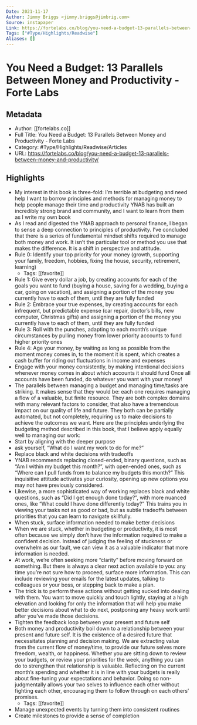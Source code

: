 ```yaml
---
Date: 2021-11-17
Author: Jimmy Briggs <jimmy.briggs@jimbrig.com>
Source: instapaper
Link: https://fortelabs.co/blog/you-need-a-budget-13-parallels-between-money-and-productivity/
Tags: ["#Type/Highlights/Readwise"]
Aliases: []
---
```

# You Need a Budget: 13 Parallels Between Money and Productivity - Forte Labs

## Metadata
- Author: [[fortelabs.co]]
- Full Title: You Need a Budget: 13 Parallels Between Money and Productivity - Forte Labs
- Category: #Type/Highlights/Readwise/Articles
- URL: https://fortelabs.co/blog/you-need-a-budget-13-parallels-between-money-and-productivity/

## Highlights
- My interest in this book is three-fold:
  I’m terrible at budgeting and need help
  I want to borrow principles and methods for managing money to help people manage their time and productivity
  YNAB has built an incredibly strong brand and community, and I want to learn from them as I write my own book
- As I read and digested the YNAB approach to personal finance, I began to sense a deep connection to principles of productivity. I’ve concluded that there is a series of fundamental mindset shifts required to manage both money and work. It isn’t the particular tool or method you use that makes the difference. It is a shift in perspective and attitude.
- Rule 0: Identify your top priority for your money (growth, supporting your family, freedom, hobbies, fixing the house, security, retirement, learning)
    - Tags: [[favorite]] 
- Rule 1: Give every dollar a job, by creating accounts for each of the goals you want to fund (buying a house, saving for a wedding, buying a car, going on vacation), and assigning a portion of the money you currently have to each of them, until they are fully funded
- Rule 2: Embrace your true expenses, by creating accounts for each infrequent, but predictable expense (car repair, doctor’s bills, new computer, Christmas gifts) and assigning a portion of the money you currently have to each of them, until they are fully funded
- Rule 3: Roll with the punches, adapting to each month’s unique circumstances by pulling money from lower priority accounts to fund higher priority ones
- Rule 4: Age your money, by waiting as long as possible from the moment money comes in, to the moment it is spent, which creates a cash buffer for riding out fluctuations in income and expenses
- Engage with your money consistently, by making intentional decisions whenever money comes in about which accounts it should fund
  Once all accounts have been funded, do whatever you want with your money!
- The parallels between managing a budget and managing time/tasks are striking.
  It makes sense that they would be: each one requires managing a flow of a valuable, but finite resource. They are both complex domains with many relevant factors to consider, that also have a tremendous impact on our quality of life and future. They both can be partially automated, but not completely, requiring us to make decisions to achieve the outcomes we want.
  Here are the principles underlying the budgeting method described in this book, that I believe apply equally well to managing our work:
- Start by aligning with the deeper purpose
- ask yourself, “What do I want my work to do for me?”
- Replace black and white decisions with tradeoffs
- YNAB recommends replacing closed-ended, binary questions, such as “Am I within my budget this month?”, with open-ended ones, such as “Where can I pull funds from to balance my budgets this month?” This inquisitive attitude activates your curiosity, opening up new options you may not have previously considered.
- Likewise, a more sophisticated way of working replaces black and white questions, such as “Did I get enough done today?”, with more nuanced ones, like “What could I have done differently today?” This trains you in viewing your tasks not as good or bad, but as subtle tradeoffs between priorities that you can learn to navigate skillfully.
- When stuck, surface information needed to make better decisions
- When we are stuck, whether in budgeting or productivity, it is most often because we simply don’t have the information required to make a confident decision. Instead of judging the feeling of stuckness or overwhelm as our fault, we can view it as a valuable indicator that more information is needed.
- At work, we’re often seeking more “clarity” before moving forward on something. But there is always a clear next action available to you: any time you’re not sure how to proceed, surface more information. This can include reviewing your emails for the latest updates, talking to colleagues or your boss, or stepping back to make a plan.
- The trick is to perform these actions without getting sucked into dealing with them. You want to move quickly and touch lightly, staying at a high elevation and looking for only the information that will help you make better decisions about what to do next, postponing any heavy work until after you’ve made those decisions.
- Tighten the feedback loop between your present and future self
- Both money and productivity boil down to a relationship between your present and future self. It is the existence of a desired future that necessitates planning and decision making. We are extracting value from the current flow of money/time, to provide our future selves more freedom, wealth, or happiness.
  Whether you are sitting down to review your budgets, or review your priorities for the week, anything you can do to strengthen that relationship is valuable. Reflecting on the current month’s spending and whether it is in line with your budgets is really about fine-tuning your expectations and behavior. Doing so non-judgmentally allows your two selves to influence each other without fighting each other, encouraging them to follow through on each others’ promises.
    - Tags: [[favorite]] 
- Manage unexpected events by turning them into consistent routines
- Create milestones to provide a sense of completion

